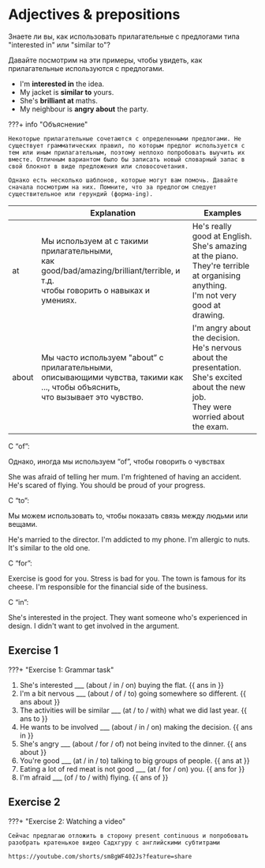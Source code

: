 # Adjectives & prepositions

Знаете ли вы, как использовать прилагательные с предлогами типа "interested in" или "similar to"? 

Давайте посмотрим на эти примеры, чтобы увидеть, как прилагательные используются с предлогами.

-   I'm **interested in** the idea.
-   My jacket is **similar to** yours.
-   She's **brilliant at** maths.
-   My neighbour is **angry about** the party.

???+ info "Объяснение"

    Некоторые прилагательные сочетаются с определенными предлогами. Не существует грамматических правил, по которым предлог используется с тем или иным прилагательным, поэтому неплохо попробовать выучить их вместе. Отличным вариантом было бы записать новый словарный запас в свой блокнот в виде предложения или словосочетания.

    Однако есть несколько шаблонов, которые могут вам помочь. Давайте сначала посмотрим на них. Помните, что за предлогом следует существительное или герундий (форма-ing).


|  | Explanation | Examples |
|---|---|---|
| at | Мы используем at с такими прилагательными, <br>как good/bad/amazing/brilliant/terrible, и т.д. <br>чтобы говорить о навыках и умениях. | He's really good at English.<br>She's amazing at the piano.<br>They're terrible at organising anything.<br>I'm not very good at drawing. |
| about | Мы часто используем "about” с прилагательными, <br>описывающими чувства, такими как ..., чтобы объяснить, <br>что вызывает это чувство. | I'm angry about the decision.<br>He's nervous about the presentation.<br>She's excited about the new job.<br>They were worried about the exam. |


С “of”:

Однако, иногда мы используем “of”, чтобы говорить о чувствах

She was afraid of telling her mum.
I'm frightened of having an accident.
He's scared of flying.
You should be proud of your progress.

С “to”:

Мы можем использовать to, чтобы показать связь между людьми или вещами.

He's married to the director.
I'm addicted to my phone.
I'm allergic to nuts.
It's similar to the old one.

С “for”:

Exercise is good for you.
Stress is bad for you.
The town is famous for its cheese.
I'm responsible for the financial side of the business.

С “in”:


She's interested in the project.
They want someone who's experienced in design.
I didn't want to get involved in the argument.

## Exercise 1
???+ "Exercise 1: Grammar task"

1. She's interested ___ (about / in / on) buying the flat. {{ ans in }}
1. I'm a bit nervous ___ (about / of / to) going somewhere so different. {{ ans about }}
1. The activities will be similar ___ (at / to / with) what we did last year. {{ ans to }}
1. He wants to be involved ___ (about / in / on) making the decision. {{ ans in }}
1. She's angry ___ (about / for / of) not being invited to the dinner. {{ ans about }}
1. You're good ___ (at / in / to) talking to big groups of people. {{ ans at }}
1. Eating a lot of red meat is not good ___ (at / for / on) you. {{ ans for }}
1. I'm afraid ___ (of / to / with) flying. {{ ans of }}

## Exercise 2
???+ "Exercise 2: Watching a video"

    Сейчас предлагаю отложить в сторону present continuous и попробовать разобрать кратенькое видео Садхгуру с английскими субтитрами

    https://youtube.com/shorts/sm8gWF402Js?feature=share
